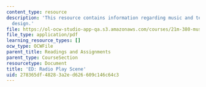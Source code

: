 ```yaml
---
content_type: resource
description: 'This resource contains information regarding music and technology: Sound
  design.'
file: https://ol-ocw-studio-app-qa.s3.amazonaws.com/courses/21m-380-music-and-technology-sound-design-spring-2016/278365df48283a2ed626609c146c64c3_MIT21M_380S16_assn_ed.pdf
file_type: application/pdf
learning_resource_types: []
ocw_type: OCWFile
parent_title: Readings and Assignments
parent_type: CourseSection
resourcetype: Document
title: 'ED: Radio Play Scene'
uid: 278365df-4828-3a2e-d626-609c146c64c3
---
```

